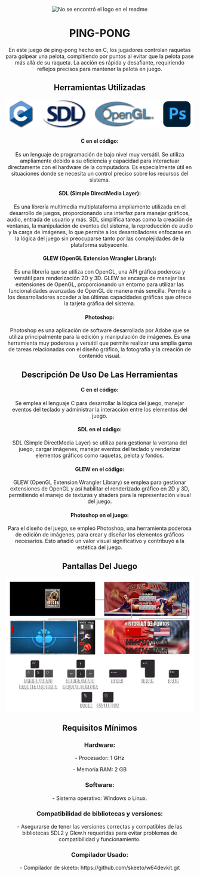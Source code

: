 <p align="center">
  <img src="assets/Cabecero_Readme.png" alt="No se encontró el logo en el readme">
</p>

<div>
  <h1 align="center">PING-PONG</h1>
  <p align="center">
    En este juego de ping-pong hecho en C, los jugadores controlan raquetas para golpear una pelota, compitiendo por puntos al evitar que la pelota pase más allá de su 
    raqueta. La acción es rápida y desafiante, requiriendo reflejos precisos para mantener la pelota en juego.
  </p>
</div>

<div>
   <h2 align="center">Herramientas Utilizadas</h2>
   <img src="IndumentariaReadme/Herramientas_Utilizadas.png" alt="No se encontró la imagen de herramientas">
   <h4 align="center">C en el código:</h4>
   <p align="center">
     Es un lenguaje de programación de bajo nivel muy versátil. Se utiliza ampliamente debido a su eficiencia y capacidad para interactuar 
     directamente con el hardware de la computadora. Es especialmente útil en situaciones donde se necesita un control preciso sobre los recursos del sistema.
   </p>
   <h4 align="center">SDL (Simple DirectMedia Layer):</h4>
   <p align="center">
     Es una librería multimedia multiplataforma ampliamente utilizada en el desarrollo de juegos, proporcionando una interfaz para manejar 
     gráficos, audio, entrada de usuario y más. SDL simplifica tareas como la creación de ventanas, la manipulación de eventos del sistema, la reproducción de audio y la carga 
     de imágenes, lo que permite a los desarrolladores enfocarse en la lógica del juego sin preocuparse tanto por las complejidades de la plataforma subyacente.
   </p>
   <h4 align="center">GLEW (OpenGL Extension Wrangler Library):</h4>
   <p align="center">
     Es una librería que se utiliza con OpenGL, una API gráfica poderosa y versátil para renderización 2D y 3D. GLEW se encarga de 
     manejar las extensiones de OpenGL, proporcionando un entorno para utilizar las funcionalidades avanzadas de OpenGL de manera más sencilla. Permite a los desarrolladores 
     acceder a las últimas capacidades gráficas que ofrece la tarjeta gráfica del sistema.
   </p>
  <h4 align="center">Photoshop:</h4>
   <p align="center">
     Photoshop es una aplicación de software desarrollada por Adobe que se utiliza principalmente para la edición y manipulación de imágenes. Es una herramienta muy poderosa y 
     versátil que permite realizar una amplia gama de tareas relacionadas con el diseño gráfico, la fotografía y la creación de contenido visual.
   </p>
</div>

<div align="center">
  <h2 align="center">Descripción De Uso De Las Herramientas</h2>
   <h4 align="center">C en el código:</h4>
   <p align="center">
     Se emplea el lenguaje C para desarrollar la lógica del juego, manejar eventos del teclado y administrar la interacción entre los elementos del juego.
   </p>
   <h4 align="center">SDL en el código:</h4>
   <p align="center">
     SDL (Simple DirectMedia Layer) se utiliza para gestionar la ventana del juego, cargar imágenes, manejar eventos del teclado y renderizar elementos gráficos como raquetas, 
     pelota y fondos.
   </p>
   <h4 align="center">GLEW en el código:</h4>
   <p align="center">
     GLEW (OpenGL Extension Wrangler Library) se emplea para gestionar extensiones de OpenGL y así habilitar el renderizado gráfico en 2D y 3D, permitiendo el manejo de 
     texturas y shaders para la representación visual del juego.
   </p>
  <h4 align="center">Photoshop en el juego:</h4>
   <p align="center">
     Para el diseño del juego, se empleó Photoshop, una herramienta poderosa de edición de imágenes, para crear y diseñar los elementos gráficos necesarios. Esto añadió un 
     valor visual significativo y contribuyó a la estética del juego.
   </p>
</div>

<div>
  <h2 align="center">Pantallas Del Juego</h2>
  <img src="IndumentariaReadme/Pantallas_Botones1.png" alt="No se encontró las pantallas del juego">
</div>

<div>
  <h2 align="center">Requisitos Mínimos</h2>
  <h3 align="center">Hardware:</h4>
   <p align="center">
     - Procesador: 1 GHz
   </p>
   <p align="center">
     - Memoria RAM: 2 GB
   </p>
    <h3 align="center">Software:</h4>
   <p align="center">
     - Sistema operativo: Windows o Linux.
   </p>
    <h3 align="center"> Compatibilidad de bibliotecas y versiones:</h4>
   <p align="center">
     - Asegurarse de tener las versiones correctas y compatibles de las bibliotecas SDL2 y Glew.h requeridas para evitar problemas de compatibilidad y funcionamiento.
   </p>
   <h3 align="center"> Compilador Usado:</h4>
   <p align="center">
     - Compilador de skeeto: https://github.com/skeeto/w64devkit.git
   </p>
</div>


